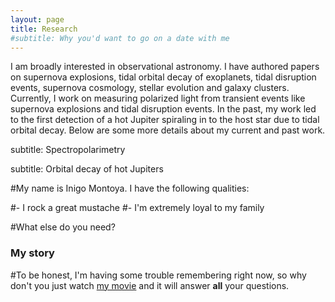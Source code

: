 ```yaml
---
layout: page
title: Research
#subtitle: Why you'd want to go on a date with me
---
```


I am broadly interested in observational astronomy. I have authored papers on supernova explosions, tidal orbital decay of exoplanets, tidal disruption events, supernova cosmology, stellar evolution and galaxy clusters. Currently, I work on measuring polarized light from transient events like supernova explosions and tidal disruption events. In the past, my work led to the first detection of a hot Jupiter spiraling in to the host star due to tidal orbital decay. Below are some more details about my current and past work. 



subtitle: Spectropolarimetry


subtitle: Orbital decay of hot Jupiters






#My name is Inigo Montoya. I have the following qualities:

#- I rock a great mustache
#- I'm extremely loyal to my family

#What else do you need? 
### My story

#To be honest, I'm having some trouble remembering right now, so why don't you just watch [my movie](https://en.wikipedia.org/wiki/The_Princess_Bride_%28film%29) and it will answer **all** your questions.
